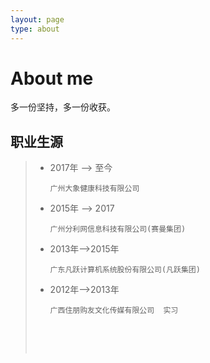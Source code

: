 ```yaml
---
layout: page
type: about
---
```


# About me

多一份坚持，多一份收获。







## 职业生源

> - 2017年 —> 至今
>
>   ```
>   广州大象健康科技有限公司	
>   ```
>
> - 2015年 —> 2017
>
>   ```
>   广州分利网信息科技有限公司(赛曼集团)		
>   ```
>
> - 2013年—>2015年
>
>   ```
>   广东凡跃计算机系统股份有限公司(凡跃集团)
>   ```
>
> - 2012年—>2013年
>
>   ```
>   广西住朋购友文化传媒有限公司	实习
>   ```
>
>   ​
>
>   ​

